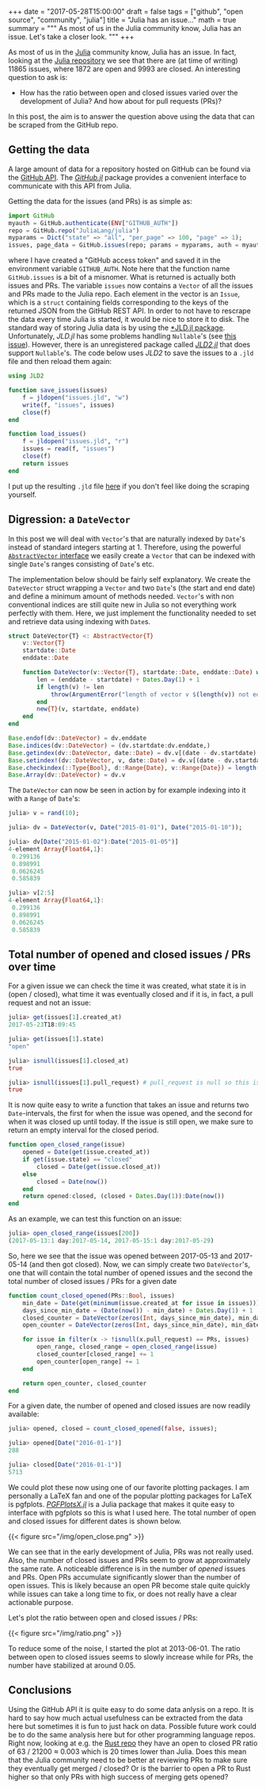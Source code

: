+++
date = "2017-05-28T15:00:00"
draft = false
tags = ["github", "open source", "community", "julia"]
title = "Julia has an issue..."
math = true
summary = """
As most of us in the Julia community know, Julia has an issue. Let's take a closer look.
"""
+++

As most of us in the [Julia](https://julialang.org/) community know, Julia has an issue.
In fact, looking at the [Julia repository](https://github.com/JuliaLang/julia/) we see that
there are (at time of writing) 11865 issues, where 1872 are open and 9993 are closed.
An interesting question to ask is:

* How has the ratio between open and closed issues varied over the development of Julia? And how about for pull requests (PRs)?

In this post, the aim is to answer the question above using the data that can be scraped from the GitHub repo.

## Getting the data

A large amount of data for a repository hosted on GitHub can be found via the [GitHub API](https://developer.github.com/v3/).
The [*GitHub.jl*](https://github.com/JuliaWeb/GitHub.jl) package provides a convenient
interface to communicate with this API from Julia.

Getting the data for the issues (and PRs) is as simple as:

```jl
import GitHub
myauth = GitHub.authenticate(ENV["GITHUB_AUTH"])    
repo = GitHub.repo("JuliaLang/julia")
myparams = Dict("state" => "all", "per_page" => 100, "page" => 1);
issues, page_data = GitHub.issues(repo; params = myparams, auth = myauth)
```

where I have created a "GitHub access token" and saved it in the environment variable `GITHUB_AUTH`. Note here that the function name `GitHub.issues` is a bit of a misnomer.
What is returned is actually both issues and PRs.
The variable `issues` now contains a `Vector` of all the issues and PRs made to the Julia repo.
Each element in the vector is an `Issue`, which is a `struct` containing fields
corresponding to the keys of the returned JSON from the GitHub REST API.
In order to not have to rescrape the data every time Julia is started, it would be nice to
store it to disk. The standard way of storing Julia data is by using the [*JLD.jl package](https://github.com/JuliaIO/JLD.jl).
Unfortunately, *JLD.jl* has some problems handling `Nullable`'s (see [this issue](https://github.com/JuliaIO/JLD.jl/issues/47)).
However, there is an unregistered package called [*JLD2.jl*](https://github.com/simonster/JLD2.jl)
that does support `Nullable`'s. The code below uses *JLD2* to save the issues to a `.jld` file
and then reload them again:

```jl
using JLD2

function save_issues(issues)
    f = jldopen("issues.jld", "w")
    write(f, "issues", issues)
    close(f)
end

function load_issues()
    f = jldopen("issues.jld", "r")
    issues = read(f, "issues")
    close(f)
    return issues
end
```

I put up the resulting `.jld` file [here](/issues.zip) if you don't feel like doing the scraping yourself.

## Digression: a `DateVector`

In this post we will deal with `Vector`'s that are naturally indexed by
`Date`'s instead of standard integers starting at 1. Therefore, using the powerful
[`AbstractVector` interface](https://docs.julialang.org/en/release-0.5/manual/interfaces/#indexing)
we easily create a `Vector` that can be indexed with single `Date`'s ranges consisting of `Date`'s etc.

The implementation below should be fairly self explanatory. We create the `DateVector` struct
wrapping a `Vector` and two `Date`'s (the start and end date) and define a minimum amount of methods needed.
`Vector`'s with non conventional indices are still quite new in Julia so not everything work
perfectly with them. Here, we just implement the functionality needed
to set and retrieve data using indexing with `Date`s.

```jl
struct DateVector{T} <: AbstractVector{T}
    v::Vector{T}
    startdate::Date
    enddate::Date

    function DateVector(v::Vector{T}, startdate::Date, enddate::Date) where T
        len = (enddate - startdate) ÷ Dates.Day(1) + 1
        if length(v) != len
            throw(ArgumentError("length of vector v $(length(v)) not equal to date range $len"))
        end
        new{T}(v, startdate, enddate)
    end
end

Base.endof(dv::DateVector) = dv.enddate
Base.indices(dv::DateVector) = (dv.startdate:dv.enddate,)
Base.getindex(dv::DateVector, date::Date) = dv.v[(date - dv.startdate) ÷ Dates.Day(1) + 1]
Base.setindex!(dv::DateVector, v, date::Date) = dv.v[(date - dv.startdate) ÷ Dates.Day(1) + 1] = v
Base.checkindex(::Type{Bool}, d::Range{Date}, v::Range{Date}) = length(v) == 0 || (first(v) in d && last(v) in d)
Base.Array(dv::DateVector) = dv.v
```

The `DateVector` can now be seen in action by for example indexing into it
with a `Range` of `Date`'s:

```jl
julia> v = rand(10);

julia> dv = DateVector(v, Date("2015-01-01"), Date("2015-01-10"));

julia> dv[Date("2015-01-02"):Date("2015-01-05")]
4-element Array{Float64,1}:
 0.299136
 0.898991
 0.0626245
 0.585839

julia> v[2:5]
4-element Array{Float64,1}:
 0.299136
 0.898991
 0.0626245
 0.585839
 ```

## Total number of opened and closed issues / PRs over time

For a given issue we can check the time it was created, what state it is in (open / closed),
what time it was eventually closed and if it is, in fact, a pull request and not an issue:

```jl
julia> get(issues[1].created_at)
2017-05-23T18:09:45

julia> get(issues[1].state)
"open"

julia> isnull(issues[1].closed_at)
true

julia> isnull(issues[1].pull_request) # pull_request is null so this is an issue
true
```

It is now quite easy to write a function that takes an issue and returns two `Date`-intervals, the first
for when the issue was opened, and the second for when it was closed up until today.
If the issue is still open, we make sure to return an empty interval for the closed period.

```jl
function open_closed_range(issue)
    opened = Date(get(issue.created_at))
    if get(issue.state) == "closed"
        closed = Date(get(issue.closed_at))
    else
        closed = Date(now())
    end
    return opened:closed, (closed + Dates.Day(1)):Date(now())
end
```

As an example, we can test this function on an issue:

```jl
julia> open_closed_range(issues[200])
(2017-05-13:1 day:2017-05-14, 2017-05-15:1 day:2017-05-29)
```

So, here we see that the issue was opened between 2017-05-13 and 2017-05-14 (and then got closed).
Now, we can simply create two `DateVector`'s, one that will contain the total number of opened
issues and the second the total number of closed issues / PRs for a given date

```jl
function count_closed_opened(PRs::Bool, issues)
    min_date = Date(get(minimum(issue.created_at for issue in issues)))
    days_since_min_date = (Date(now()) - min_date) ÷ Dates.Day(1) + 1
    closed_counter = DateVector(zeros(Int, days_since_min_date), min_date, Date(now()))
    open_counter = DateVector(zeros(Int, days_since_min_date), min_date, Date(now()))

    for issue in filter(x -> !isnull(x.pull_request) == PRs, issues)
        open_range, closed_range = open_closed_range(issue)
        closed_counter[closed_range] += 1
        open_counter[open_range] += 1
    end

    return open_counter, closed_counter
end
```

For a given date, the number of opened and closed issues are now readily available:

```jl
julia> opened, closed = count_closed_opened(false, issues);

julia> opened[Date("2016-01-1")]
288

julia> closed[Date("2016-01-1")]
5713
```

We could plot these now using one of our favorite plotting packages. I am personally a LaTeX fan and one of the popular
plotting packages for LaTeX is pgfplots. [*PGFPlotsX.jl*](https://github.com/KristofferC/PGFPlotsX) is a Julia package that makes
it quite easy to interface with pgfplots so this is what I used here. The total number of open and
closed issues for different dates is shown below.

{{< figure src="/img/open_close.png" >}}

We can see that in the early development of Julia, PRs was not really used.
Also, the number of closed issues and PRs seem to grow at approximately the same rate.
A noticeable difference is in the number of *opened* issues and PRs. Open PRs accumulate
significantly slower than the number of open issues. This is likely because an open PR
become stale quite quickly while issues can take a long time to fix, or does not really have
a clear actionable purpose.

Let's plot the ratio between open and closed issues / PRs:

{{< figure src="/img/ratio.png" >}}

To reduce some of the noise, I started the plot at 2013-06-01. The ratio between open to closed issues seems to slowly increase while for PRs, the number have stabilized at around 0.05.

## Conclusions

Using the GitHub API it is quite easy to do some data anlysis on a repo.
It is hard to say how much actual usefulness can be extracted from the data here
but sometimes it is fun to just hack on data.
Possible future work could be to do the same analysis here but for other programming language repos.
Right now, looking at e.g. the [Rust repo](https://github.com/rust-lang/rust) they have an open to closed PR ratio of 63 / 21200 ≈ 0.003 which is 20 times lower than Julia. Does this mean that the Julia community need to be better at reviewing PRs to make sure they eventually get merged / closed? Or is the barrier to open a PR to Rust higher so that only PRs with high success of merging gets opened?
